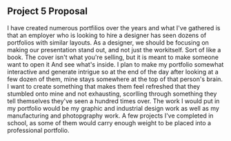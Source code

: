 ## Project 5 Proposal

I have created numerous portfilios over the years and what I've gathered is that an employer who is looking to hire a designer has seen dozens of portfolios with similar layouts. As a designer, we should be focusing on making our presentation stand out, and not just the workitself. Sort of like a book. The cover isn't what you're selling, but it is meant to make someone want to open it And see what's inside. I plan to make my portfolio somewhat interactive and generate intrigue so at the end of the day after looking at a few dozen of them, mine stays somewhere at the top of that person's brain. I want to create something that makes them feel refreshed that they stumbled onto mine and not exhausting, scorlling through something they tell themselves they've seen a hundred times over. The work I would put in my portfolio would be my graphic and industrial design work as well as my manufacturing and photopgraphy work. A few projects I've completed in school, as some of them would carry enough weight to be placed into a professional portfolio.
